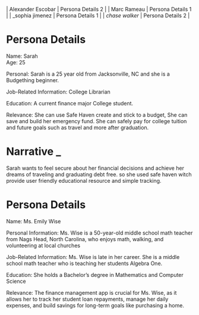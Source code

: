 
| Alexander Escobar | Persona Details  2 |
| Marc Rameau | Persona Details 1  |
| _sophia jimenez | Persona Details 1 |
| _chase walker_ | Persona Details 2 |

# Persona Details
Name: Sarah  
Age: 25 


Personal: Sarah is a 25 year old from Jacksonville, NC and she is a Budgething beginner. 


Job-Related Information: College Librarian 


Education: A current finance major College student. 


Relevance: She can use Safe Haven create and stick to a budget, 
She can save and build her emergency fund. 
She can safely pay for college tuition and future goals such as travel and more after graduation. 


# Narrative _

Sarah wants to feel secure about her financial decisions and achieve her dreams of traveling and graduating debt free. so she used safe haven witch provide user friendly educational resource and simple tracking. 

# Persona Details
Name: Ms. Emily Wise


Personal Information: Ms. Wise is a 50-year-old middle school math teacher from Nags Head, North Carolina, who enjoys math, walking, and volunteering at local churches


Job-Related Information: Ms. Wise is late in her career. She is a middle school math teacher who is teaching her students Algebra One.


Education: She holds a Bachelor’s degree in Mathematics and Computer Science 


Relevance: The finance management app is crucial for Ms. Wise, as it allows her to track her student loan repayments, manage her daily expenses, and build savings for long-term goals like purchasing a home.

